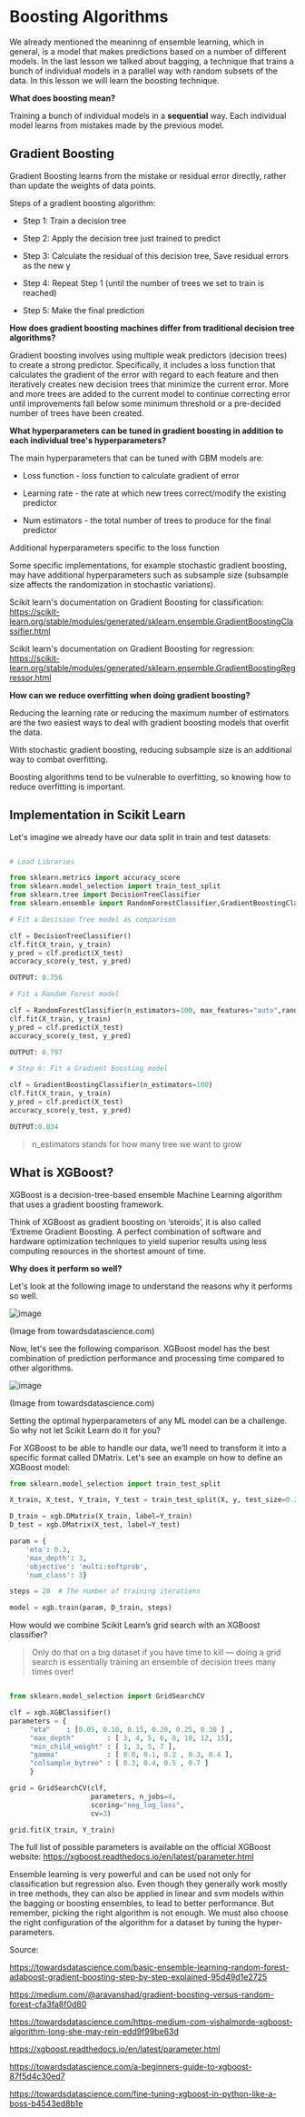 # Boosting Algorithms

We already mentioned the meaninng of ensemble learning, which in general, is a model that makes predictions based on a number of different models. In the last lesson we talked about bagging, a technique that trains a bunch of individual models in a parallel way with random subsets of the data. In this lesson we will learn the boosting technique. 

**What does boosting mean?**

Training a bunch of individual models in a **sequential** way. Each individual model learns from mistakes made by the previous model.

## Gradient Boosting

Gradient Boosting learns from the mistake or residual error directly, rather than update the weights of data points.

Steps of a gradient boosting algorithm:

- Step 1: Train a decision tree

- Step 2: Apply the decision tree just trained to predict

- Step 3: Calculate the residual of this decision tree, Save residual errors as the new y

- Step 4: Repeat Step 1 (until the number of trees we set to train is reached)

- Step 5: Make the final prediction

**How does gradient boosting machines differ from traditional decision tree algorithms?**

Gradient boosting involves using multiple weak predictors (decision trees) to create a strong predictor. Specifically, it includes a loss function that calculates the gradient of the error with regard to each feature and then iteratively creates new decision trees that minimize the current error. More and more trees are added to the current model to continue correcting error until improvements fall below some minimum threshold or a pre-decided number of trees have been created.

**What hyperparameters can be tuned in gradient boosting in addition to each individual tree's hyperparameters?**

The main hyperparameters that can be tuned with GBM models are:

- Loss function - loss function to calculate gradient of error

- Learning rate - the rate at which new trees correct/modify the existing predictor

- Num estimators - the total number of trees to produce for the final predictor

Additional hyperparameters specific to the loss function 

Some specific implementations, for example stochastic gradient boosting, may have additional hyperparameters such as subsample size (subsample size affects the randomization in stochastic variations).

Scikit learn's documentation on Gradient Boosting for classification: https://scikit-learn.org/stable/modules/generated/sklearn.ensemble.GradientBoostingClassifier.html

Scikit learn's documentation on Gradient Boosting for regression: https://scikit-learn.org/stable/modules/generated/sklearn.ensemble.GradientBoostingRegressor.html

**How can we reduce overfitting when doing gradient boosting?**

Reducing the learning rate or reducing the maximum number of estimators are the two easiest ways to deal with gradient boosting models that overfit the data.

With stochastic gradient boosting, reducing subsample size is an additional way to combat overfitting.

Boosting algorithms tend to be vulnerable to overfitting, so knowing how to reduce overfitting is important.

## Implementation in Scikit Learn

Let's imagine we already have our data split in train and test datasets:

```py

# Load Libraries

from sklearn.metrics import accuracy_score
from sklearn.model_selection import train_test_split
from sklearn.tree import DecisionTreeClassifier
from sklearn.ensemble import RandomForestClassifier,GradientBoostingClassifier

# Fit a Decision Tree model as comparison

clf = DecisionTreeClassifier()
clf.fit(X_train, y_train)
y_pred = clf.predict(X_test)
accuracy_score(y_test, y_pred)

OUTPUT: 0.756

# Fit a Random Forest model

clf = RandomForestClassifier(n_estimators=100, max_features="auto",random_state=0)
clf.fit(X_train, y_train)
y_pred = clf.predict(X_test)
accuracy_score(y_test, y_pred)

OUTPUT: 0.797

# Step 6: Fit a Gradient Boosting model

clf = GradientBoostingClassifier(n_estimators=100)
clf.fit(X_train, y_train)
y_pred = clf.predict(X_test)
accuracy_score(y_test, y_pred)

OUTPUT:0.834
```

> n_estimators stands for how many tree we want to grow

## What is XGBoost?

XGBoost is a decision-tree-based ensemble Machine Learning algorithm that uses a gradient boosting framework.

Think of XGBoost as gradient boosting on ‘steroids’, it is also called ‘Extreme Gradient Boosting. A perfect combination of software and hardware optimization techniques to yield superior results using less computing resources in the shortest amount of time.

**Why does it perform so well?**

Let's look at the following image to understand the reasons why it performs so well.

![image](https://user-images.githubusercontent.com/79756539/179311266-3dfc0cd8-a94b-4400-ab48-a24575530d81.png)

(Image from towardsdatascience.com)

Now, let's see the following comparison. XGBoost model has the best combination of prediction performance and processing time compared to other algorithms.

![image](https://user-images.githubusercontent.com/79756539/179311328-8c392cd6-d903-43d6-b113-902ae0adb25d.png)

(Image from towardsdatascience.com)

Setting the optimal hyperparameters of any ML model can be a challenge. So why not let Scikit Learn do it for you? 

For XGBoost to be able to handle our data, we’ll need to transform it into a specific format called DMatrix. Let's see an example on how to define an XGBoost model:

```py
from sklearn.model_selection import train_test_split

X_train, X_test, Y_train, Y_test = train_test_split(X, y, test_size=0.2)

D_train = xgb.DMatrix(X_train, label=Y_train)
D_test = xgb.DMatrix(X_test, label=Y_test)

param = {
    'eta': 0.3, 
    'max_depth': 3,  
    'objective': 'multi:softprob',  
    'num_class': 3} 

steps = 20  # The number of training iterations

model = xgb.train(param, D_train, steps)

```

How would we combine Scikit Learn’s grid search with an XGBoost classifier?

>Only do that on a big dataset if you have time to kill — doing a grid search is essentially training an ensemble of decision trees many times over!

```py

from sklearn.model_selection import GridSearchCV

clf = xgb.XGBClassifier()
parameters = {
     "eta"    : [0.05, 0.10, 0.15, 0.20, 0.25, 0.30 ] ,
     "max_depth"        : [ 3, 4, 5, 6, 8, 10, 12, 15],
     "min_child_weight" : [ 1, 3, 5, 7 ],
     "gamma"            : [ 0.0, 0.1, 0.2 , 0.3, 0.4 ],
     "colsample_bytree" : [ 0.3, 0.4, 0.5 , 0.7 ]
     }

grid = GridSearchCV(clf,
                    parameters, n_jobs=4,
                    scoring="neg_log_loss",
                    cv=3)

grid.fit(X_train, Y_train)

```

The full list of possible parameters is available on the official XGBoost website: https://xgboost.readthedocs.io/en/latest/parameter.html 


Ensemble learning is very powerful and can be used not only for classification but regression also. Even though they generally work mostly in tree methods, they can also be applied in linear and svm models within the bagging or boosting ensembles, to lead to better performance. But remember, picking the right algorithm is not enough. We must also choose the right configuration of the algorithm for a dataset by tuning the hyper-parameters. 


Source:

https://towardsdatascience.com/basic-ensemble-learning-random-forest-adaboost-gradient-boosting-step-by-step-explained-95d49d1e2725

https://medium.com/@aravanshad/gradient-boosting-versus-random-forest-cfa3fa8f0d80

https://towardsdatascience.com/https-medium-com-vishalmorde-xgboost-algorithm-long-she-may-rein-edd9f99be63d

https://xgboost.readthedocs.io/en/latest/parameter.html

https://towardsdatascience.com/a-beginners-guide-to-xgboost-87f5d4c30ed7

https://towardsdatascience.com/fine-tuning-xgboost-in-python-like-a-boss-b4543ed8b1e
